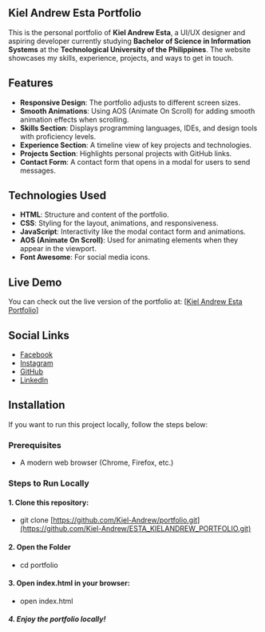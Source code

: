 ## Kiel Andrew Esta Portfolio

This is the personal portfolio of **Kiel Andrew Esta**, a UI/UX designer and aspiring developer currently studying **Bachelor of Science in Information Systems** at the **Technological University of the Philippines**. The website showcases my skills, experience, projects, and ways to get in touch.

## Features

- **Responsive Design**: The portfolio adjusts to different screen sizes.
- **Smooth Animations**: Using AOS (Animate On Scroll) for adding smooth animation effects when scrolling.
- **Skills Section**: Displays programming languages, IDEs, and design tools with proficiency levels.
- **Experience Section**: A timeline view of key projects and technologies.
- **Projects Section**: Highlights personal projects with GitHub links.
- **Contact Form**: A contact form that opens in a modal for users to send messages.

## Technologies Used

- **HTML**: Structure and content of the portfolio.
- **CSS**: Styling for the layout, animations, and responsiveness.
- **JavaScript**: Interactivity like the modal contact form and animations.
- **AOS (Animate On Scroll)**: Used for animating elements when they appear in the viewport.
- **Font Awesome**: For social media icons.

## Live Demo

You can check out the live version of the portfolio at: [[Kiel Andrew Esta Portfolio]([https://kiel-andrew.github.io](https://kiel-andrew.github.io/ESTA_KIELANDREW_PORTFOLIO/))]

## Social Links

- [Facebook](https://www.facebook.com/KielAndrewEsta)
- [Instagram](https://www.instagram.com/_kiyell/)
- [GitHub](https://github.com/Kiel-Andrew)
- [LinkedIn](https://www.linkedin.com/in/kiel-andrew-esta-323b0432b/)

## Installation

If you want to run this project locally, follow the steps below:

### Prerequisites

- A modern web browser (Chrome, Firefox, etc.)

### Steps to Run Locally

#### 1. Clone this repository:
- git clone [https://github.com/Kiel-Andrew/portfolio.git](https://github.com/Kiel-Andrew/ESTA_KIELANDREW_PORTFOLIO.git)
#### 2. Open the Folder
- cd portfolio
#### 3. Open index.html in your browser:
- open index.html
##### 4. Enjoy the portfolio locally!
